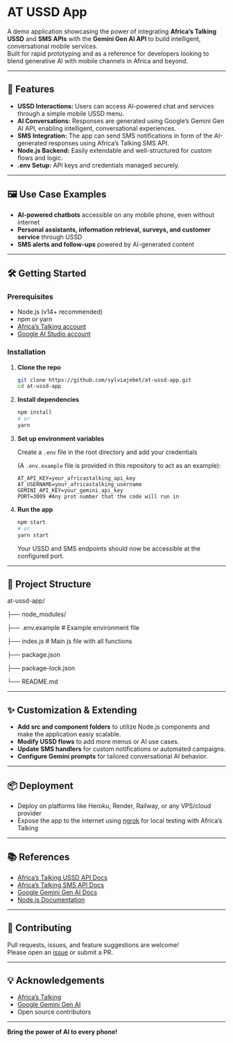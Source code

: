 # AT USSD App

A demo application showcasing the power of integrating **Africa’s Talking USSD** and **SMS APIs** with the **Gemini Gen AI API** to build intelligent, conversational mobile services.  
Built for rapid prototyping and as a reference for developers looking to blend generative AI with mobile channels in Africa and beyond.

---

## 🚀 Features

- **USSD Interactions:** Users can access AI-powered chat and services through a simple mobile USSD menu.
- **AI Conversations:** Responses are generated using Google’s Gemini Gen AI API, enabling intelligent, conversational experiences.
- **SMS Integration:** The app can send SMS notifications in form of the AI-generated responses using Africa’s Talking SMS API.
- **Node.js Backend:** Easily extendable and well-structured for custom flows and logic.
- **.env Setup:** API keys and credentials managed securely.

---

## 🖼️ Use Case Examples

- **AI-powered chatbots** accessible on any mobile phone, even without internet
- **Personal assistants, information retrieval, surveys, and customer service** through USSD
- **SMS alerts and follow-ups** powered by AI-generated content

---

## 🛠️ Getting Started

### Prerequisites

- Node.js (v14+ recommended)
- npm or yarn
- [Africa’s Talking account](https://account.africastalking.com/)
- [Google AI Studio account](https://aistudio.google.com/app/apikey)

### Installation

1. **Clone the repo**
    ```bash
    git clone https://github.com/sylviajebet/at-ussd-app.git
    cd at-ussd-app
    ```

2. **Install dependencies**
    ```bash
    npm install
    # or
    yarn
    ```

3. **Set up environment variables**

    Create a `.env` file in the root directory and add your credentials
    
    (A `.env.example` file is provided in this repository to act as an example):
    ```env
    AT_API_KEY=your_africastalking_api_key
    AT_USERNAME=your_africastalking_username
    GEMINI_API_KEY=your_gemini_api_key
    PORT=3009 #Any prot number that the code will run in
    ```

4. **Run the app**
    ```bash
    npm start
    # or
    yarn start
    ```

    Your USSD and SMS endpoints should now be accessible at the configured port.

---

## 📁 Project Structure

at-ussd-app/

├── node_modules/

├── .env.example # Example environment file

├── index.js # Main js file with all functions 

├── package.json

├── package-lock.json

└── README.md

---

## ✨ Customization & Extending

- **Add src and component folders** to utilize Node.js components and make the application easiy scalable. 
- **Modify USSD flows** to add more menus or AI use cases.
- **Update SMS handlers** for custom notifications or automated campaigns.
- **Configure Gemini prompts** for tailored conversational AI behavior.

---

## 📦 Deployment

- Deploy on platforms like Heroku, Render, Railway, or any VPS/cloud provider
- Expose the app to the internet using [ngrok](https://ngrok.com/) for local testing with Africa’s Talking

---

## 📚 References

- [Africa’s Talking USSD API Docs](https://developers.africastalking.com/docs/ussd)
- [Africa’s Talking SMS API Docs](https://developers.africastalking.com/docs/sms)
- [Google Gemini Gen AI Docs](https://ai.google.dev/docs)
- [Node.js Documentation](https://nodejs.org/en/docs/)

---

## 🤝 Contributing

Pull requests, issues, and feature suggestions are welcome!  
Please open an [issue](https://github.com/sylviajebet/at-ussd-app/issues) or submit a PR.

---

## 💡 Acknowledgements

- [Africa’s Talking](https://africastalking.com/)
- [Google Gemini Gen AI](https://ai.google.dev/)
- Open source contributors

---

**Bring the power of AI to every phone!**